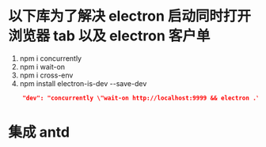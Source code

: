 # 以下库为了解决 electron 启动同时打开浏览器 tab 以及 electron 客户单

1. npm i concurrently
2. npm i wait-on
3. npm i cross-env
4. npm install electron-is-dev --save-dev

```json
    "dev": "concurrently \"wait-on http://localhost:9999 && electron .\" \"cross-env BROWSER=none npm start\"",

```

# 集成 antd
